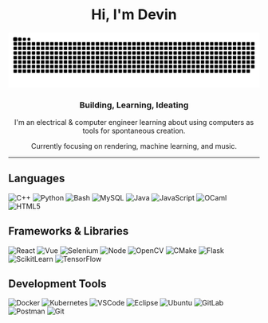 <h1 align="center">Hi, I'm Devin</h1>

<!-- GitHub Snake -->
<div align="center">
  <picture>
    <source
      media="(prefers-color-scheme: light)"
      srcset="https://raw.githubusercontent.com/platane/snk/output/github-contribution-grid-snake.svg"
    />
    <source
      media="(prefers-color-scheme: dark)"
      srcset="https://raw.githubusercontent.com/platane/snk/output/github-contribution-grid-snake-dark.svg"
    />
    <img
      alt="github contribution grid snake"
      src="https://raw.githubusercontent.com/platane/snk/output/github-contribution-grid-snake.svg"
    />
  </picture>
</div>

<h3 align="center">Building, Learning, Ideating</h3>
<p align="center">I'm an electrical & computer engineer learning about using computers as tools for spontaneous creation.</p>
<p align="center">Currently focusing on rendering, machine learning, and music.</p>

<hr/>

## Languages
![C++](https://skillicons.dev/icons?i=cpp)
![Python](https://skillicons.dev/icons?i=python)
![Bash](https://skillicons.dev/icons?i=bash)
![MySQL](https://skillicons.dev/icons?i=mysql)
![Java](https://skillicons.dev/icons?i=java)
![JavaScript](https://skillicons.dev/icons?i=javascript)
![OCaml](https://skillicons.dev/icons?i=ocaml)
![HTML5](https://skillicons.dev/icons?i=html)

## Frameworks & Libraries
![React](https://skillicons.dev/icons?i=react)
![Vue](https://skillicons.dev/icons?i=vuejs)
![Selenium](https://skillicons.dev/icons?i=selenium)
![Node](https://skillicons.dev/icons?i=nodejs)
![OpenCV](https://skillicons.dev/icons?i=opencv)
![CMake](https://skillicons.dev/icons?i=cmake)
![Flask](https://skillicons.dev/icons?i=flask)
![ScikitLearn](https://skillicons.dev/icons?i=scikitlearn)
![TensorFlow](https://skillicons.dev/icons?i=tensorflow)

## Development Tools
![Docker](https://skillicons.dev/icons?i=docker)
![Kubernetes](https://skillicons.dev/icons?i=kubernetes)
![VSCode](https://skillicons.dev/icons?i=vscode)
![Eclipse](https://skillicons.dev/icons?i=eclipse)
![Ubuntu](https://skillicons.dev/icons?i=ubuntu)
![GitLab](https://skillicons.dev/icons?i=gitlab)
![Postman](https://skillicons.dev/icons?i=postman)
![Git](https://skillicons.dev/icons?i=git)

<!-- GitHub Stats -->
<!--
<div align="center">
  <img
    src="https://github-readme-stats.vercel.app/api?username=1dagord&theme=dark&show_icons=true&count_private-true"
  />
</div>
-->
